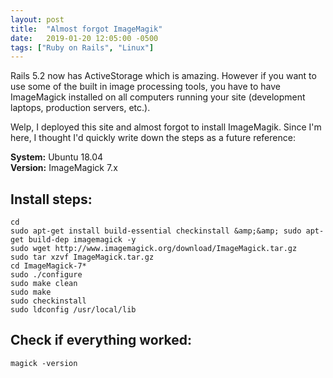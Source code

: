 ```yaml
---
layout: post
title:  "Almost forgot ImageMagik"
date:   2019-01-20 12:05:00 -0500
tags: ["Ruby on Rails", "Linux"]
---
```


Rails 5.2 now has ActiveStorage which is amazing. However if you want to use some of the built in image processing tools, you have to have ImageMagick installed on all computers running your site (development laptops, production servers, etc.).

Welp, I deployed this site and almost forgot to install ImageMagik. Since I'm here, I thought I'd quickly write down the steps as a future reference:

**System:** Ubuntu 18.04 <br />
**Version:** ImageMagick 7.x

## Install steps:
```
cd
sudo apt-get install build-essential checkinstall &amp;&amp; sudo apt-get build-dep imagemagick -y
sudo wget http://www.imagemagick.org/download/ImageMagick.tar.gz
sudo tar xzvf ImageMagick.tar.gz
cd ImageMagick-7*
sudo ./configure
sudo make clean
sudo make
sudo checkinstall
sudo ldconfig /usr/local/lib
```

## Check if everything worked:
```
magick -version
```
